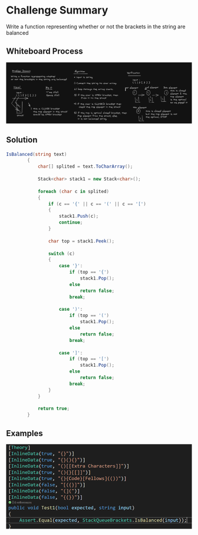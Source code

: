 ﻿# Challenge Summary
Write a function representing whether
or not the brackets in the string are balanced

## Whiteboard Process
![image](./stack-queue-brackets.png)

## Solution
```c#
IsBalanced(string text)
        {
            char[] splited = text.ToCharArray();

            Stack<char> stack1 = new Stack<char>();

            foreach (char c in splited)
            {
                if (c == '{' || c == '(' || c == '[')
                {
                    stack1.Push(c);
                    continue;
                }

                char top = stack1.Peek();

                switch (c)
                {
                    case '}':
                        if (top == '{')
                            stack1.Pop();
                        else
                            return false;
                        break;

                    case ')':
                        if (top == '(')
                            stack1.Pop();
                        else
                            return false;
                        break;

                    case ']':
                        if (top == '[')
                            stack1.Pop();
                        else
                            return false;
                        break;
                }
            }

            return true;
        }
```

## Examples
![image](./tested.png)